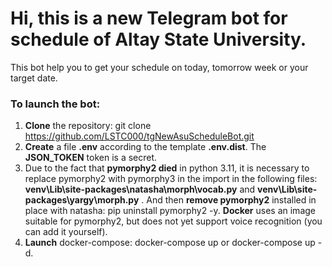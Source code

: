 # Hi, this is a new Telegram bot for schedule of Altay State University.

This bot help you to get your schedule on today, tomorrow week or your target date.

### To launch the bot:
1. __Clone__ the repository: git clone https://github.com/LSTC000/tgNewAsuScheduleBot.git
2. __Create__ a file __.env__ according to the template __.env.dist__. 
The __JSON_TOKEN__ token is a secret.
3. Due to the fact that __pymorphy2 died__ in python 3.11, it is necessary to replace pymorphy2 with pymorphy3 in the import in the following files: __venv\Lib\site-packages\natasha\morph\vocab.py__ and __venv\Lib\site-packages\yargy\morph.py__ . And then __remove pymorphy2__ installed in place with natasha: pip uninstall pymorphy2 -y.
__Docker__ uses an image suitable for pymorphy2, but does not yet support voice recognition (you can add it yourself).
4. __Launch__ docker-compose: docker-compose up or docker-compose up -d.
